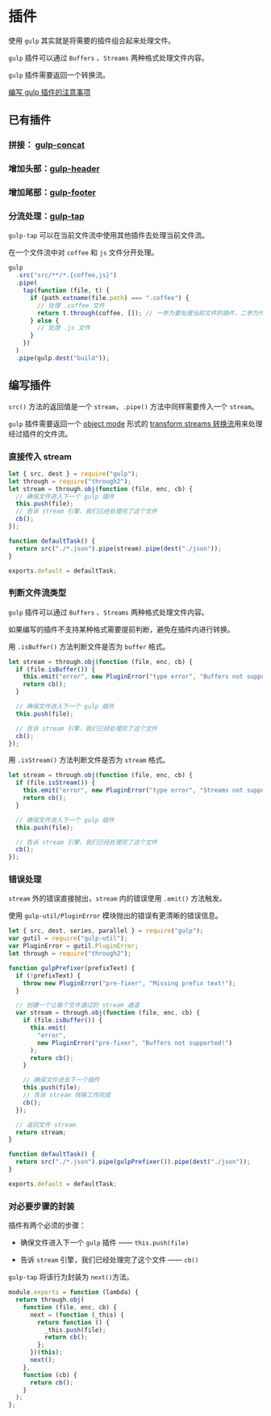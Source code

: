 <author-info date="1638267476519"></author-info>

# 插件

使用 `gulp` 其实就是将需要的插件组合起来处理文件。

`gulp` 插件可以通过 `Buffers` 、`Streams` 两种格式处理文件内容。

`gulp` 插件需要返回一个转换流。

[编写 gulp 插件的注意事项](https://v3.gulpjs.com.cn/docs/writing-a-plugin/guidelines/)

## 已有插件

### 拼接： [gulp-concat](https://github.com/wearefractal/gulp-concat)

### 增加头部：[gulp-header](https://github.com/godaddy/gulp-header)

### 增加尾部：[gulp-footer](https://github.com/godaddy/gulp-footer)

### 分流处理：[gulp-tap](https://www.npmjs.com/package/gulp-tap)

`gulp-tap` 可以在当前文件流中使用其他插件去处理当前文件流。

在一个文件流中对 `coffee` 和 `js` 文件分开处理。

```js
gulp
  .src("src/**/*.{coffee,js}")
  .pipe(
    tap(function (file, t) {
      if (path.extname(file.path) === ".coffee") {
        // 处理 .coffee 文件
        return t.through(coffee, []); // 一参为要处理当前文件的插件，二参为传递给该插件的参数列表
      } else {
        // 处理 .js 文件
      }
    })
  )
  .pipe(gulp.dest("build"));
```

## 编写插件

`src()` 方法的返回值是一个 `stream`，`.pipe()` 方法中同样需要传入一个 `stream`。

`gulp` 插件需要返回一个 [object mode](http://nodejs.cn/api/stream.html#object-mode) 形式的 [transform streams 转换流](http://nodejs.cn/api/stream.html#class-streamtransform)用来处理经过插件的文件流。

### 直接传入 stream

```js
let { src, dest } = require("gulp");
let through = require("through2");
let stream = through.obj(function (file, enc, cb) {
  // 确保文件进入下一个 gulp 插件
  this.push(file);
  // 告诉 stream 引擎，我们已经处理完了这个文件
  cb();
});

function defaultTask() {
  return src("./*.json").pipe(stream).pipe(dest("./json"));
}

exports.default = defaultTask;
```

### 判断文件流类型

`gulp` 插件可以通过 `Buffers` 、`Streams` 两种格式处理文件内容。

如果编写的插件不支持某种格式需要提前判断，避免在插件内进行转换。

用 `.isBuffer()` 方法判断文件是否为 `buffer` 格式。

```js
let stream = through.obj(function (file, enc, cb) {
  if (file.isBuffer()) {
    this.emit("error", new PluginError("type error", "Buffers not supported!"));
    return cb();
  }

  // 确保文件进入下一个 gulp 插件
  this.push(file);

  // 告诉 stream 引擎，我们已经处理完了这个文件
  cb();
});
```

用 `.isStream()` 方法判断文件是否为 `stream` 格式。

```js
let stream = through.obj(function (file, enc, cb) {
  if (file.isStream()) {
    this.emit("error", new PluginError("type error", "Streams not supported!"));
    return cb();
  }

  // 确保文件进入下一个 gulp 插件
  this.push(file);

  // 告诉 stream 引擎，我们已经处理完了这个文件
  cb();
});
```

### 错误处理

`stream` 外的错误直接抛出，`stream` 内的错误使用 `.emit()` 方法触发。

使用 `gulp-util/PluginError` 模块抛出的错误有更清晰的错误信息。

```js
let { src, dest, series, parallel } = require("gulp");
var gutil = require("gulp-util");
var PluginError = gutil.PluginError;
let through = require("through2");

function gulpPrefixer(prefixText) {
  if (!prefixText) {
    throw new PluginError("pre-fixer", "Missing prefix text!");
  }

  // 创建一个让每个文件通过的 stream 通道
  var stream = through.obj(function (file, enc, cb) {
    if (file.isBuffer()) {
      this.emit(
        "error",
        new PluginError("pre-fixer", "Buffers not supported!")
      );
      return cb();
    }

    // 确保文件进去下一个插件
    this.push(file);
    // 告诉 stream 转换工作完成
    cb();
  });

  // 返回文件 stream
  return stream;
}

function defaultTask() {
  return src("./*.json").pipe(gulpPrefixer()).pipe(dest("./json"));
}

exports.default = defaultTask;
```

### 对必要步骤的封装

插件有两个必须的步骤：

- 确保文件进入下一个 `gulp` 插件 —— `this.push(file)`

- 告诉 `stream` 引擎，我们已经处理完了这个文件 —— `cb()`

`gulp-tap` 将该行为封装为 `next()`方法。

```js
module.exports = function (lambda) {
  return through.obj(
    function (file, enc, cb) {
      next = (function (_this) {
        return function () {
          _this.push(file);
          return cb();
        };
      })(this);
      next();
    },
    function (cb) {
      return cb();
    }
  );
};
```
